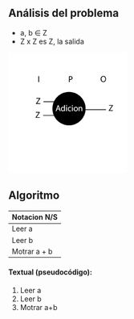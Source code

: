 ## Análisis del problema

* a, b ∈ Z
* Z x Z es Z, la salida 

![alt text](https://github.com/juliisamo/AED/blob/master/01-Adicion/modelo_ipo.png)

## Algoritmo

| Notacion N/S  | 
| ------------- | 
| Leer a  | 
| Leer b  |
| Motrar a + b |

#### Textual (pseudocódigo): 
  1) Leer a 
  2) Leer b
  3) Motrar a+b
